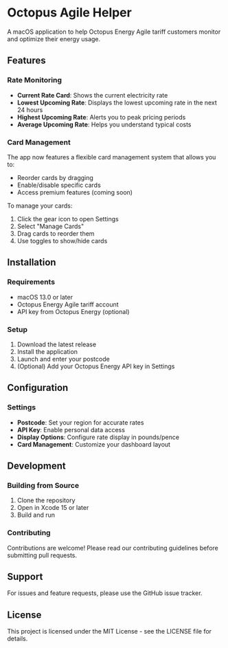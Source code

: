 # Octopus Agile Helper

A macOS application to help Octopus Energy Agile tariff customers monitor and optimize their energy usage.

## Features

### Rate Monitoring
- **Current Rate Card**: Shows the current electricity rate
- **Lowest Upcoming Rate**: Displays the lowest upcoming rate in the next 24 hours
- **Highest Upcoming Rate**: Alerts you to peak pricing periods
- **Average Upcoming Rate**: Helps you understand typical costs

### Card Management
The app now features a flexible card management system that allows you to:
- Reorder cards by dragging
- Enable/disable specific cards
- Access premium features (coming soon)

To manage your cards:
1. Click the gear icon to open Settings
2. Select "Manage Cards"
3. Drag cards to reorder them
4. Use toggles to show/hide cards

## Installation

### Requirements
- macOS 13.0 or later
- Octopus Energy Agile tariff account
- API key from Octopus Energy (optional)

### Setup
1. Download the latest release
2. Install the application
3. Launch and enter your postcode
4. (Optional) Add your Octopus Energy API key in Settings

## Configuration

### Settings
- **Postcode**: Set your region for accurate rates
- **API Key**: Enable personal data access
- **Display Options**: Configure rate display in pounds/pence
- **Card Management**: Customize your dashboard layout

## Development

### Building from Source
1. Clone the repository
2. Open in Xcode 15 or later
3. Build and run

### Contributing
Contributions are welcome! Please read our contributing guidelines before submitting pull requests.

## Support

For issues and feature requests, please use the GitHub issue tracker.

## License

This project is licensed under the MIT License - see the LICENSE file for details. 